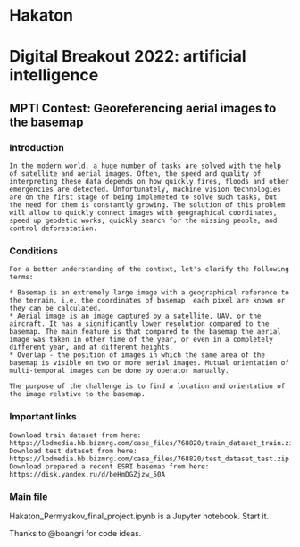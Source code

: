 # Hakaton

# Digital Breakout 2022: artificial intelligence

## MPTI Contest: Georeferencing aerial images to the basemap

### Introduction
```shell
In the modern world, a huge number of tasks are solved with the help of satellite and aerial images. Often, the speed and quality of interpreting these data depends on how quickly fires, floods and other emergencies are detected. Unfortunately, machine vision technologies are on the first stage of being implemeted to solve such tasks, but the need for them is constantly growing. The solution of this problem will allow to quickly connect images with geographical coordinates, speed up geodetic works, quickly search for the missing people, and control deforestation.
```

### Conditions

```shell
For a better understanding of the context, let's clarify the following terms:

* Basemap is an extremely large image with a geographical reference to the terrain, i.e. the coordinates of basemap' each pixel are known or they can be calculated.
* Aerial image is an image captured by a satellite, UAV, or the aircraft. It has a significantly lower resolution compared to the basemap. The main feature is that compared to the basemap the aerial image was taken in other time of the year, or even in a completely different year, and at different heights.
* Overlap - the position of images in which the same area of the basemap is visible on two or more aerial images. Mutual orientation of multi-temporal images can be done by operator manually.

The purpose of the challenge is to find a location and orientation of the image relative to the basemap.
```

### Important links

```shell
Download train dataset from here: https://lodmedia.hb.bizmrg.com/case_files/768820/train_dataset_train.zip
Download test dataset from here: https://lodmedia.hb.bizmrg.com/case_files/768820/test_dataset_test.zip
Download prepared a recent ESRI basemap from here: https://disk.yandex.ru/d/beHmDGZjzw_50A
```

### Main file
Hakaton_Permyakov_final_project.ipynb is a Jupyter notebook. Start it.

Thanks to @boangri for code ideas.
